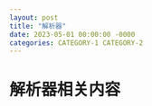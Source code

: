 ```yaml
---
layout: post
title: "解析器"
date: 2023-05-01 00:00:00 -0000
categories: CATEGORY-1 CATEGORY-2
---
```

# 解析器相关内容